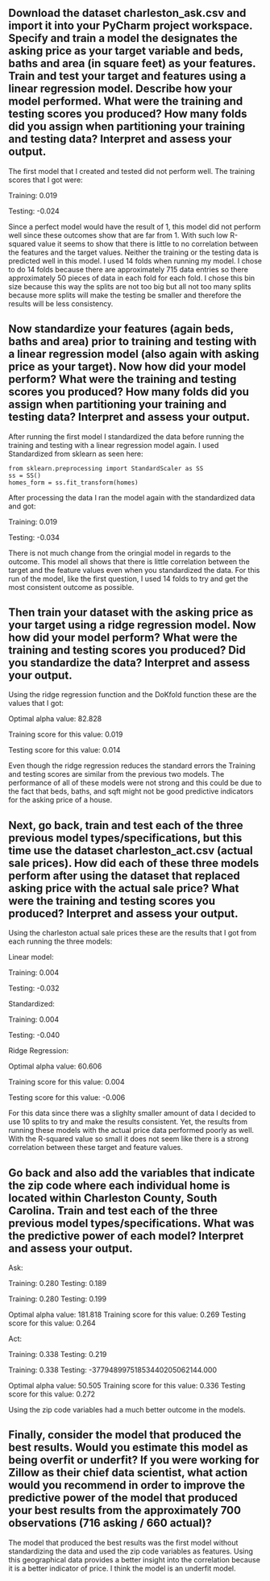 ## Download the dataset charleston_ask.csv and import it into your PyCharm project workspace. Specify and train a model the designates the asking price as your target variable and beds, baths and area (in square feet) as your features. Train and test your target and features using a linear regression model. Describe how your model performed. What were the training and testing scores you produced? How many folds did you assign when partitioning your training and testing data? Interpret and assess your output. ##

The first model that I created and tested did not perform well. The training scores that I got were: 

Training: 0.019

Testing: -0.024

Since a perfect model would have the result of 1, this model did not perform well since these outcomes show that are far from 1. With such low R-squared value it seems to show that there is little to no correlation between the features and the target values. Neither the training or the testing data is predicted well in this model. 
I used 14 folds when running my model. I chose to do 14 folds because there are approximately 715 data entries so there approximately 50 pieces of data in each fold for each fold. I chose this bin size because this way the splits are not too big but all not too many splits because more splits will make the testing be smaller and therefore the results will be less consistency. 

## Now standardize your features (again beds, baths and area) prior to training and testing with a linear regression model (also again with asking price as your target). Now how did your model perform? What were the training and testing scores you produced? How many folds did you assign when partitioning your training and testing data? Interpret and assess your output. ##

After running the first model I standardized the data before running the training and testing with a linear regression model again. I used Standardized from sklearn as seen here: 

``` 
from sklearn.preprocessing import StandardScaler as SS
ss = SS()
homes_form = ss.fit_transform(homes)
```

After processing the data I ran the model again with the standardized data and got:

Training: 0.019

Testing: -0.034

There is not much change from the oringial model in regards to the outcome. This model all shows that there is little correlation between the target and the feature values even when you standardized the data. For this run of the model, like the first question, I used 14 folds to try and get the most consistent outcome as possible. 


## Then train your dataset with the asking price as your target using a ridge regression model. Now how did your model perform? What were the training and testing scores you produced? Did you standardize the data? Interpret and assess your output. ##

Using the ridge regression function and the DoKfold function these are the values that I got:

Optimal alpha value: 82.828

Training score for this value: 0.019

Testing score for this value: 0.014

Even though the ridge regression reduces the standard errors the Training and testing scores are similar from the previous two models. The performance of all of these models were not strong and this could be due to the fact that beds, baths, and sqft might not be good predictive indicators for the asking price of a house. 

## Next, go back, train and test each of the three previous model types/specifications, but this time use the dataset charleston_act.csv (actual sale prices). How did each of these three models perform after using the dataset that replaced asking price with the actual sale price? What were the training and testing scores you produced? Interpret and assess your output. ##

Using the charleston actual sale prices these are the results that I got from each running the three models:

Linear model: 

Training: 0.004

Testing: -0.032

Standardized: 

Training: 0.004

Testing: -0.040

Ridge Regression: 

Optimal alpha value: 60.606

Training score for this value: 0.004

Testing score for this value: -0.006

For this data since there was a slighlty smaller amount of data I decided to use 10 splits to try and make the results consistent. Yet, the results from running these models with the actual price data performed poorly as well. With the R-squared value so small it does not seem like there is a strong correlation between these target and feature values. 

## Go back and also add the variables that indicate the zip code where each individual home is located within Charleston County, South Carolina. Train and test each of the three previous model types/specifications. What was the predictive power of each model? Interpret and assess your output. ##

Ask: 

Training: 0.280
Testing: 0.189

Training: 0.280
Testing: 0.199

Optimal alpha value: 181.818
Training score for this value: 0.269
Testing score for this value: 0.264

Act:

Training: 0.338
Testing: 0.219

Training: 0.338
Testing: -37794899751853440205062144.000

Optimal alpha value: 50.505
Training score for this value: 0.336
Testing score for this value: 0.272

Using the zip code variables had a much better outcome in the models. 


## Finally, consider the model that produced the best results. Would you estimate this model as being overfit or underfit? If you were working for Zillow as their chief data scientist, what action would you recommend in order to improve the predictive power of the model that produced your best results from the approximately 700 observations (716 asking / 660 actual)? ##

The model that produced the best results was the first model without standardizing the data and used the zip code variables as features. Using this geographical data provides a better insight into the correlation because it is a better indicator of price. I think the model is an underfit model. 
